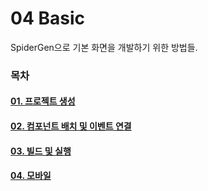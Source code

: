 # 04  Basic

SpiderGen으로 기본 화면을 개발하기 위한 방법들.

### 목차

#### [01. 프로젝트 생성](../03-start-guide/01.md)

#### [02. 컴포넌트 배치 및 이벤트 연결](../03-start-guide/02.md)

#### [03. 빌드 및 실행](../03-start-guide/03-web.md)

#### [04. 모바일](../03-start-guide/04-mobile/)

